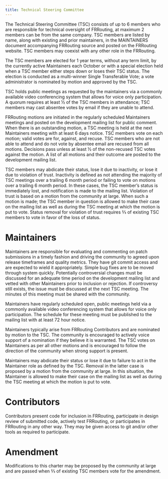 ```yaml
---
title: Technical Steering Committee
---
```


The Technical Steering Committee (TSC) consists of up to 6 members who are responsible for technical oversight of FRRouting, at maximum 2 members can be from the same company.  TSC members are listed by name, along with existing and prior maintainers, in the MAINTAINERS document accompanying FRRouting source and posted on the FRRouting website.  TSC members may coexist with any other role in the FRRouting.

The TSC members are elected for 1 year terms, without any term limit, by the currently active Maintainers each October or with a special election held when a TSC member either steps down or loses their TSC status.  The election is conducted as a multi-winner Single Transferable Vote; a vote administrator is nominated by motion and approved by the TSC.

TSC holds public meetings as requested by the maintainers via a commonly available video conferencing system that allows for voice only participation.  A quorum requires at least ½ of the TSC members in attendance; TSC members may cast absentee votes by email if they are unable to attend.

FRRouting motions are initiated in the regularly scheduled Maintainers meetings and posted on the development mailing list for public comment.  When there is an outstanding motion, a TSC meeting is held at the next Maintainers meeting with at least 6 days notice.  TSC members vote on each motion; valid votes are for, against, and recuse.  TSC members who are not able to attend and do not vote by absentee email are recused from all motions.  Decisions pass unless at least ½ of the non-recused TSC votes against the motion.  A list of all motions and their outcome are posted to the development mailing list.

TSC members may abdicate their status, lose it due to inactivity, or lose it due to violation of trust.  Inactivity is defined as not attending the majority of TSC meetings over a trailing 6 month period or failing to vote on motions over a trailing 6 month period.  In these cases, the TSC member’s status is immediately lost, and notification is made to the mailing list.  Violation of trust is based on a motion from the community at large.  When such a motion is made; the TSC member in question is allowed to make their case on the mailing list as well as during the TSC meeting at which the motion is put to vote.  Status removal for violation of trust requires ⅔ of existing TSC members to vote in favor of the loss of status.

# Maintainers

Maintainers are responsible for evaluating and commenting on patch submissions in a timely fashion and driving the community to agreed upon release timeframes and quality metrics.  They have git commit access and are expected to wield it appropriately.  Simple bug fixes are to be moved through system quickly.  Potentially controversial changes must be discussed for an adequate time period on the development mailing list and vetted with other Maintainers prior to inclusion or rejection.  If controversy still exists, the issue must be discussed at the next TSC meeting. The minutes of this meeting must be shared with the community.

Maintainers have regularly scheduled open, public meetings held via a commonly available video conferencing system that allows for voice only participation.  The schedule for these meeting must be published to the mailing list with at least 72 hour notice.

Maintainers typically arise from FRRouting Contributors and are nominated by motion to the TSC.  The community is encouraged to actively voice support of a nomination if they believe it is warranted.  The TSC votes on Maintainers as per all other motions and is encouraged to follow the direction of the community when strong support is present.

Maintainers may abdicate their status or lose it due to failure to act in the Maintainer role as defined by the TSC. Removal in the latter case is proposed by a motion from the community at large.  In this situation, the Maintainer is allowed to make their case on the mailing list as well as during the TSC meeting at which the motion is put to vote.


# Contributors
Contributors present code for inclusion in FRRouting, participate in design review of submitted code, actively test FRRouting, or participates in FRRouting in any other way.  They may be given access to git and/or other tools as required to participate.

# Amendment
Modifications to this charter may be proposed by the community at large and are passed when ⅔ of existing TSC members vote for the amendment.
